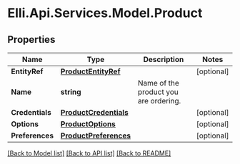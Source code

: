 # Elli.Api.Services.Model.Product
## Properties

Name | Type | Description | Notes
------------ | ------------- | ------------- | -------------
**EntityRef** | [**ProductEntityRef**](ProductEntityRef.md) |  | [optional] 
**Name** | **string** | Name of the product you are ordering. | 
**Credentials** | [**ProductCredentials**](ProductCredentials.md) |  | [optional] 
**Options** | [**ProductOptions**](ProductOptions.md) |  | [optional] 
**Preferences** | [**ProductPreferences**](ProductPreferences.md) |  | [optional] 

[[Back to Model list]](../README.md#documentation-for-models) [[Back to API list]](../README.md#documentation-for-api-endpoints) [[Back to README]](../README.md)


